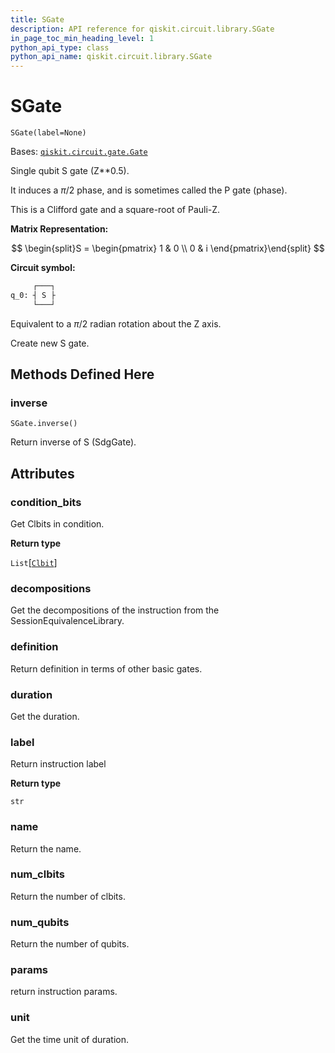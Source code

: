 ```yaml
---
title: SGate
description: API reference for qiskit.circuit.library.SGate
in_page_toc_min_heading_level: 1
python_api_type: class
python_api_name: qiskit.circuit.library.SGate
---
```


# SGate

<span id="qiskit.circuit.library.SGate" />

`SGate(label=None)`

Bases: [`qiskit.circuit.gate.Gate`](qiskit.circuit.Gate "qiskit.circuit.gate.Gate")

Single qubit S gate (Z\*\*0.5).

It induces a $\pi/2$ phase, and is sometimes called the P gate (phase).

This is a Clifford gate and a square-root of Pauli-Z.

**Matrix Representation:**

$$
\begin{split}S = \begin{pmatrix}
        1 & 0 \\
        0 & i
    \end{pmatrix}\end{split}
$$

**Circuit symbol:**

```python
     ┌───┐
q_0: ┤ S ├
     └───┘
```

Equivalent to a $\pi/2$ radian rotation about the Z axis.

Create new S gate.

## Methods Defined Here

### inverse

<span id="qiskit.circuit.library.SGate.inverse" />

`SGate.inverse()`

Return inverse of S (SdgGate).

## Attributes

<span id="qiskit.circuit.library.SGate.condition_bits" />

### condition\_bits

Get Clbits in condition.

**Return type**

`List`\[[`Clbit`](qiskit.circuit.Clbit "qiskit.circuit.classicalregister.Clbit")]

<span id="qiskit.circuit.library.SGate.decompositions" />

### decompositions

Get the decompositions of the instruction from the SessionEquivalenceLibrary.

<span id="qiskit.circuit.library.SGate.definition" />

### definition

Return definition in terms of other basic gates.

<span id="qiskit.circuit.library.SGate.duration" />

### duration

Get the duration.

<span id="qiskit.circuit.library.SGate.label" />

### label

Return instruction label

**Return type**

`str`

<span id="qiskit.circuit.library.SGate.name" />

### name

Return the name.

<span id="qiskit.circuit.library.SGate.num_clbits" />

### num\_clbits

Return the number of clbits.

<span id="qiskit.circuit.library.SGate.num_qubits" />

### num\_qubits

Return the number of qubits.

<span id="qiskit.circuit.library.SGate.params" />

### params

return instruction params.

<span id="qiskit.circuit.library.SGate.unit" />

### unit

Get the time unit of duration.

